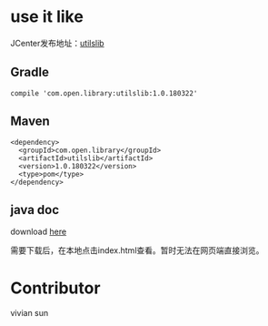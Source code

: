# use it like

JCenter发布地址：[utilslib](https://bintray.com/vivianwayne1985/maven/utilslib)

## Gradle

    compile 'com.open.library:utilslib:1.0.180322'

## Maven

    <dependency>
      <groupId>com.open.library</groupId>
      <artifactId>utilslib</artifactId>
      <version>1.0.180322</version>
      <type>pom</type>
    </dependency>

## java doc

download [here](https://github.com/vivianking6855/android-library/tree/master/AndroidLib/doc)

需要下载后，在本地点击index.html查看。暂时无法在网页端直接浏览。

# Contributor

vivian sun